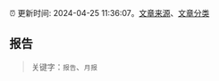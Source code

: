:alarm_clock: 更新时间: 2024-04-25 11:36:07。[文章来源](/README.md)、[文章分类](/TAGS.md)

## 报告


> 关键字：`报告`、`月报`




